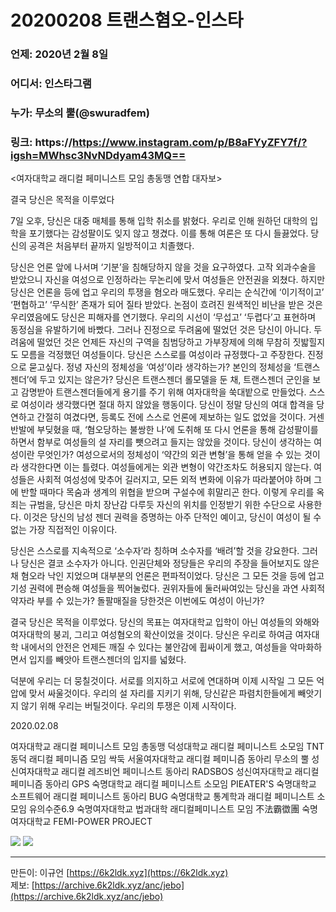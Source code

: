 # 20200208 트랜스혐오-인스타
### 언제: 2020년 2월 8일
### 어디서: 인스타그램
### 누가: 무소의 뿔(@swuradfem)
### 링크: https://https://www.instagram.com/p/B8aFYyZFY7f/?igsh=MWhsc3NvNDdyam43MQ==

<여자대학교 래디컬 페미니스트 모임 총동맹 연합 대자보>

결국 당신은 목적을 이루었다

7일 오후, 당신은 대중 매체를 통해 입학 취소를 밝혔다. 우리로 인해 원하던 대학의 입학을 포기했다는 감성팔이도 잊지 않고 챙겼다. 이를 통해 여론은 또 다시 들끓었다. 당신의 공격은 처음부터 끝까지 일방적이고 치졸했다.

당신은 언론 앞에 나서며 ‘기분’을 침해당하지 않을 것을 요구하였다. 고작 외과수술을 받았으니 자신을 여성으로 인정하라는 무논리에 맞서 여성들은 안전권을 외쳤다. 하지만 당신은 언론을 등에 업고 우리의 투쟁을 혐오라 매도했다. 우리는 순식간에 ‘이기적이고’ ‘편협하고’ ‘무식한’ 존재가 되어 질타 받았다. 논점이 흐려진 원색적인 비난을 받은 것은 우리였음에도 당신은 피해자를 연기했다. 우리의 시선이 ‘무섭고’ ‘두렵다’고 표현하며 동정심을 유발하기에 바빴다. 그러나 진정으로 두려움에 떨었던 것은 당신이 아니다. 두려움에 떨었던 것은 언제든 자신의 구역을 침범당하고 가부장제에 의해 무참히 짓밟힐지도 모름을 걱정했던 여성들이다. 
당신은 스스로를 여성이라 규정했다-고 주장한다. 진정으로 묻고싶다. 정녕 자신의 정체성을 ‘여성’이라 생각하는가? 본인의 정체성을 ‘트랜스젠더’에 두고 있지는 않은가? 당신은 트랜스젠더 롤모델을 둔 채, 트랜스젠더 군인을 보고 감명받아 트랜스젠더들에게 용기를 주기 위해 여자대학을 쑥대밭으로 만들었다. 스스로 여성이라 생각했다면 절대 하지 않았을 행동이다. 당신이 정말 당신의 여대 합격을 당연하고 간절히 여겼다면, 등록도 전에 스스로 언론에 제보하는 일도 없었을 것이다. 거센 반발에 부딪혔을 때, ‘혐오당하는 불쌍한 나’에 도취해 또 다시 언론을 통해 감성팔이를 하면서 함부로 여성들의 설 자리를 뺏으려고 들지는 않았을 것이다. 
당신이 생각하는 여성이란 무엇인가? 여성으로서의 정체성이 ‘약간의 외관 변형’을 통해 얻을 수 있는 것이라 생각한다면 이는 틀렸다. 여성들에게는 외관 변형이 약간조차도 허용되지 않는다. 여성들은 사회적 여성성에 맞추어 길러지고, 모든 외적 변화에 이유가 따라붙어야 하며 그에 반할 때마다 목숨과 생계의 위협을 받으며 구설수에 휘말리곤 한다. 이렇게 우리를 옥죄는 규범을, 당신은 마치 장난감 다루듯 자신의 위치를 인정받기 위한 수단으로 사용한다. 이것은 당신의 남성 젠더 권력을 증명하는 아주 단적인 예이고, 당신이 여성이 될 수 없는 가장 직접적인 이유이다.

당신은 스스로를 지속적으로 ‘소수자’라 칭하며 소수자를 ‘배려’할 것을 강요한다. 그러나 당신은 결코 소수자가 아니다. 인권단체와 정당들은 우리의 주장을 들어보지도 않은 채 혐오라 낙인 지었으며 대부분의 언론은 편파적이었다. 당신은 그 모든 것을 등에 업고 기성 권력에 편승해 여성들을 찍어눌렀다. 권위자들에 둘러싸여있는 당신을 과연 사회적 약자라 부를 수 있는가? 돌팔매질을 당한것은 이번에도 여성이 아닌가?

결국 당신은 목적을 이루었다. 당신의 목표는 여자대학교 입학이 아닌 여성들의 와해와 여자대학의 붕괴, 그리고 여성혐오의 확산이었을 것이다. 당신은 우리로 하여금 여자대학 내에서의 안전은 언제든 깨질 수 있다는 불안감에 휩싸이게 했고, 여성들을 악마화하면서 입지를 빼앗아 트랜스젠더의 입지를 넓혔다.

덕분에 우리는 더 뭉칠것이다. 서로를 의지하고 서로에 연대하며 이제 시작일 그 모든 억압에 맞서 싸울것이다. 우리의 설 자리를 지키기 위해, 당신같은 파렴치한들에게 빼앗기지 않기 위해 우리는 버틸것이다. 우리의 투쟁은 이제 시작이다.

2020.02.08

여자대학교 래디컬 페미니스트 모임 총동맹
덕성대학교 래디컬 페미니스트 소모임 TNT
동덕 래디컬 페미니즘 모임 싹둑
서울여자대학교 래디컬 페미니즘 동아리 무소의 뿔
성신여자대학교 래디컬 레즈비언 페미니스트 동아리 RADSBOS
성신여자대학교 래디컬 페미니즘 동아리 GPS
숙명대학교 래디컬 페미니스트 소모임 PIEATER'S
숙명대학교 소프트웨어 래디컬 페미니스트 동아리 BUG
숙명대학교 통계학과 래디컬 페미니스트 소모임 유의수준6.9
숙명여자대학교 법과대학 래디컬페미니스트 모임 不法霸徾團
 숙명여자대학교 FEMI-POWER PROJECT

![](https://archive.6k2ldk.xyz/hate/20200208-trans-insta/1.png)
![](https://archive.6k2ldk.xyz/hate/20200208-trans-insta/2.png)

------------------
만든이: 이규언 [https://6k2ldk.xyz](https://6k2ldk.xyz) <br>
제보: [https://archive.6k2ldk.xyz/anc/jebo](https://archive.6k2ldk.xyz/anc/jebo)
